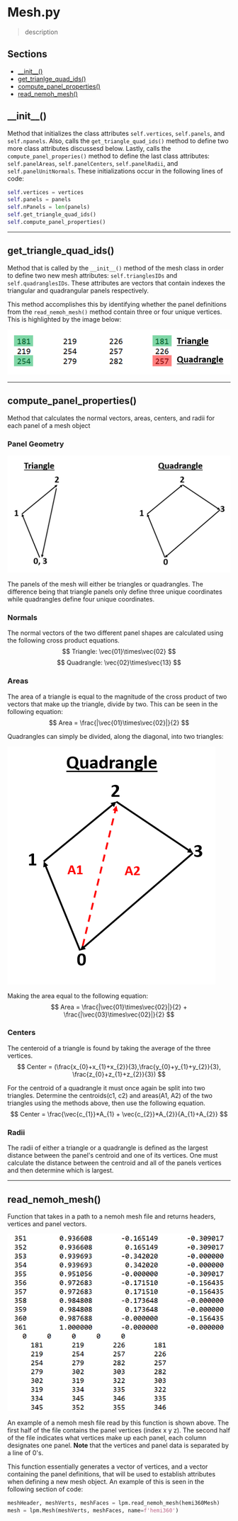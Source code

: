 # Mesh.py
>description

## Sections
- [\_\_init__()](##\_\_init__())
- [get_trianlge_quad_ids()](##get_triangle_quad_ids())
- [compute_panel_properties()](##compute_panel_properties())
- [read_nemoh_mesh()](##read_nemoh_mesh)




## \_\_init__()
Method that initializes the class attributes `self.vertices`, `self.panels`,
and `self.npanels`. Also, calls the `get_triangle_quad_ids()` method to 
define two more class attributes discussesd below. Lastly, calls the 
`compute_panel_properies()` method to define the last class attributes: 
`self.panelAreas`, `self.panelCenters`, `self.panelRadii`, and 
`self.panelUnitNormals`. These initializations occur in the following lines
of code:
```py
self.vertices = vertices
self.panels = panels
self.nPanels = len(panels)
self.get_triangle_quad_ids()
self.compute_panel_properties()
```
---
## get_triangle_quad_ids()
Method that is called by the `__init__()` method of the mesh class in order to
define two new mesh attributes: `self.trianglesIDs` and `self.quadranglesIDs`. 
These attributes are vectors that contain indexes the triangular and quadrangular
panels respectively.

This method accomplishes this by identifying whether the panel definitions from
the `read_nemoh_mesh()` method contain three or four unique vertices. This is
highlighted by the image below: 

![](./images/panelIDs.png)

---

## compute_panel_properties()

Method that calculates the normal vectors, areas, centers, and radii for each
panel of a mesh object 


### Panel Geometry

![](./images/panelGeometry.png)

The panels of the mesh will either be triangles or quadrangles. The difference
being that triangle panels only define three unique coordinates while 
quadrangles define four unique coordinates.

### Normals

The normal vectors of the two different panel shapes are calculated
using the following cross product equations.
$$ Triangle:  \vec{01}\times\vec{02} $$
$$ Quadrangle:  \vec{02}\times\vec{13} $$


### Areas

The area of a triangle is equal to the magnitude of the cross product of two
vectors that make up the triangle, divide by two. This can be seen in the
following equation:
$$ Area = \frac{|\vec{01}\times\vec{02}|}{2} $$

Quadrangles can simply be divided, along the diagonal, into two triangles:

![](./images/panelArea.png)

Making the area equal to the following equation:
$$ 
Area = \frac{|\vec{01}\times\vec{02}|}{2} + \frac{|\vec{03}\times\vec{02}|}{2} 
$$

### Centers

The centeroid of a triangle is found by taking the average of the three 
vertices.
$$
Center = (\frac{x_{0}+x_{1}+x_{2}}{3},\frac{y_{0}+y_{1}+y_{2}}{3},
          \frac{z_{0}+z_{1}+z_{2}}{3})
$$

For the centroid of a quadrangle it must once again be split into two triangles.
Determine the centroids(c1, c2) and areas(A1, A2) of the two triangles using the
methods above, then use the following equation.
$$
Center = \frac{\vec{c_{1}}*A_{1} + \vec{c_{2}}*A_{2}}{A_{1}+A_{2}}
$$

### Radii

The radii of either a triangle or a quadrangle is defined as the largest distance
between the panel's centroid and one of its vertices. One must calculate the
distance between the centroid and all of the panels vertices and then determine 
which is largest.

---

## read_nemoh_mesh()
Function that takes in a path to a nemoh mesh file and returns headers, vertices
and panel vectors.

![](./images/nemohMesh.png)

An example of a nemoh mesh file read by this function is shown above. The first 
half of the file contains the panel vertices (index x y z). The second half of 
the file indicates what vertices make up each panel, each column designates one 
panel. **Note** that the vertices and panel data is separated by a line of 0's.

This function essentially generates a vector of vertices, and a vector
containing the panel definitions, that will be used to establish attributes when
defining a new mesh object. An example of this is seen in the following section
of code:

```Python
meshHeader, meshVerts, meshFaces = lpm.read_nemoh_mesh(hemi360Mesh)
mesh = lpm.Mesh(meshVerts, meshFaces, name=f'hemi360')
```